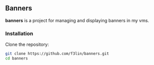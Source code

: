 ## Banners

**banners** is a project for managing and displaying banners in my vms.

### Installation

Clone the repository:

```bash
git clone https://github.com/f3lin/banners.git
cd banners
```


